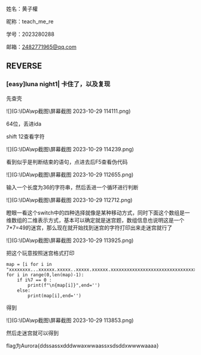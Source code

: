 姓名：黄子權

昵称：teach_me_re

学号：2023280288

邮箱：2482771965@qq.com

## **REVERSE**

### [easy]luna night1| 卡住了，以及复现

先查壳

![](G:\IDA\wp截图\屏幕截图 2023-10-29 114111.png)

64位，丢进ida

shift 12查看字符

![](G:\IDA\wp截图\屏幕截图 2023-10-29 114239.png)

看到似乎是判断结束的语句，点进去后F5查看伪代码

![](G:\IDA\wp截图\屏幕截图 2023-10-29 112655.png)

输入一个长度为36的字符串，然后丢进一个循环进行判断

![](G:\IDA\wp截图\屏幕截图 2023-10-29 112712.png)

瞪眼一看这个switch中的四种选择就像是某种移动方式，同时下面这个数组是一维数组的二维表示方式，基本可以确定就是迷宫题，数组信息也说明这是一个7*7=49的迷宫，那么现在就开始找到迷宫的字符打印出来走迷宫就行了

![](G:\IDA\wp截图\屏幕截图 2023-10-29 113925.png)

把这个玩意按照迷宫格式打印

```
map = [i for i in "xxxxxxxx...xxxxxx.xxxxx..xxxxx.xxxxxx.xxxxxxxxxxxxxxxxxxxxxxxxxxxxxxxxxxxx..xxxxxx.xxx....xxxxxxxxxxxxxxxxx...xxxx.x.xxxx.x.xxxxxxxxxxxxxxxxxxxxxxxxxxxxxxxxxxxxxxxxxxxxxx.xxxxxx..xxxxxx...xxxxxxxxxxxxxxxx#....xxxxxx.xxxxxx.xxxxxx.xxxxxx.xxxxxxxx"]
for i in range(0,len(map)-1):
    if i%7 == 0 :
        print(f"\n{map[i]}",end='')
    else:
        print(map[i],end='')
```

得到

![](G:\IDA\wp截图\屏幕截图 2023-10-29 113853.png)

然后走迷宫就可以得到

flag为Aurora{ddssassxdddwwaxwwaassxsdsddxwwwwaaaa}